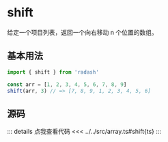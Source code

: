 # shift

给定一个项目列表，返回一个向右移动 n 个位置的数组。

## 基本用法

```ts
import { shift } from 'radash'

const arr = [1, 2, 3, 4, 5, 6, 7, 8, 9]
shift(arr, 3) // => [7, 8, 9, 1, 2, 3, 4, 5, 6]
```

## 源码

::: details 点我查看代码
<<< ../../src/array.ts#shift{ts}
:::
